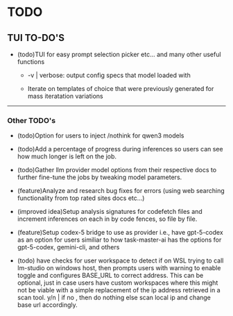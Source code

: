 # TODO

## **TUI TO-DO'S**

* (todo)TUI for easy prompt selection picker etc... and many other useful functions

  * -v | verbose: output config specs that model loaded with

  * Iterate on templates of choice that were previously generated for mass iteratation variations

---

### Other TODO's

* (todo)Option for users to inject /nothink for qwen3 models

* (todo)Add a percentage of progress during inferences so users can see how much longer is left on the job.

* (todo)Gather llm provider model options from their respective docs to further fine-tune the jobs by tweaking model parameters.

* (feature)Analyze and research bug fixes for errors (using web searching functionality from top rated sites docs etc...)

* (improved idea)Setup analysis signatures for codefetch files and increment inferences on each in by code fences, so file by file.

* (feature)Setup codex-5 bridge to use as provider i.e., have gpt-5-codex as an option for users similiar to how task-master-ai has the options for gpt-5-codex, gemini-cli, and others

* (todo) have checks for user workspace to detect if on WSL trying to call lm-studio on windows host, then prompts users with warning to enable toggle and configures BASE_URL to correct address. This can be optional, just in case users have custom workspaces where this might not be viable with a simple replacement of the ip address retrieved in a scan tool. y/n | if no , then do nothing else scan local ip and change base url accordingly.
